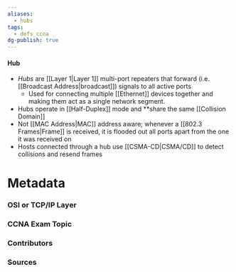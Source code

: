 ```yaml
---
aliases:
  - hubs
tags:
  - defs_ccna
dg-publish: true
---
```

#### Hub
- *Hubs* are [[Layer 1|Layer 1]] multi-port repeaters that forward (i.e. [[Broadcast Address|broadcast]]) signals to all active ports
	- Used for connecting multiple [[Ethernet]] devices together and making them act as a single network segment.
- Hubs operate in [[Half-Duplex]] mode and **share the same [[Collision Domain]]
- Not [[MAC Address|MAC]] address aware; whenever a [[802.3 Frames|Frame]] is received, it is flooded out all ports apart from the one it was received on
- Hosts connected through a hub use [[CSMA-CD|CSMA/CD]] to detect collisions and resend frames

# Metadata
### OSI or TCP/IP Layer

### CCNA Exam Topic

### Contributors

### Sources

